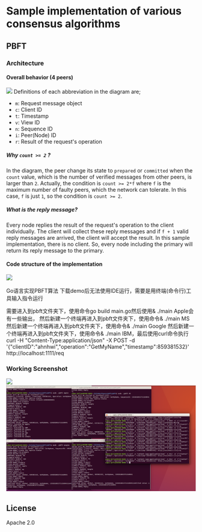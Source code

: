 # Sample implementation of various consensus algorithms

## PBFT
### Architecture
#### Overall behavior (4 peers)
![](./pbft-consensus-behavior.jpg)
Definitions of each abbreviation in the diagram are;

* `m`: Request message object
* `c`: Client ID
* `t`: Timestamp
* `v`: View ID
* `n`: Sequence ID
* `i`: Peer(Node) ID
* `r`: Result of the request's operation

##### Why `count >= 2` ?
In the diagram, the peer change its state to `prepared` or `committed` when the `count` value, which is the number of verified messages from other peers, is larger than `2`.
Actually, the condition is `count >= 2*f` where `f` is the maximum number of faulty peers, which the network can tolerate. In this case, `f` is just `1`, so the condition is `count >= 2`. 

##### What is the reply message?
Every node replies the result of the request's operation to the client individually. The client will collect these reply messages and if `f + 1` valid reply messages are arrived, the client will accept the result.
In this sample implementation, there is no client. So, every node including the primary will return its reply message to the primary.

#### Code structure of the implementation
![](./pbft-consensus-architecture.png)





Go语言实现PBFT算法 下载demo后无法使用IDE运行，需要是用终端(命令行)工具输入指令运行

需要进入到pbft文件夹下，使用命令go build main.go然后使用& ./main Apple会有一些输出， 然后新建一个终端再进入到pbft文件夹下，使用命令& ./main MS 然后新建一个终端再进入到pbft文件夹下，使用命令& ./main Google 然后新建一个终端再进入到pbft文件夹下，使用命令& ./main IBM，最后使用curl命令执行
curl -H "Content-Type:application/json" -X POST -d '{"clientID":"ahnhwi","operation":"GetMyName","timestamp":859381532}' http://localhost:1111/req

### Working Screenshot
![](./working-screenshot.png)
![](./pic.png)

## License
Apache 2.0





